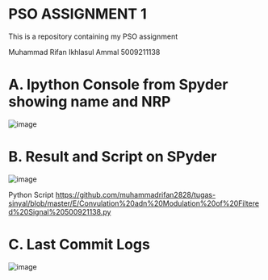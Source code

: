 # PSO ASSIGNMENT 1
This is a repository containing my PSO assignment

Muhammad Rifan Ikhlasul Ammal
5009211138

# A. Ipython Console from Spyder showing name and NRP
![image](https://github.com/muhammadrifan2828/tugas-sinyal/assets/144788893/59cda14a-5735-4c84-8722-7b658fb122d7)

# B. Result and Script on SPyder
![image](https://github.com/muhammadrifan2828/tugas-sinyal/assets/144788893/6c0378b2-33c6-4cd7-873a-19ab22f7491b)

Python Script
https://github.com/muhammadrifan2828/tugas-sinyal/blob/master/E/Convulation%20adn%20Modulation%20of%20Filtered%20Signal%20500921138.py

# C. Last Commit Logs
![image](https://github.com/muhammadrifan2828/tugas-sinyal/assets/144788893/bd3fd366-5c4a-4e09-baf5-13636edec670)
